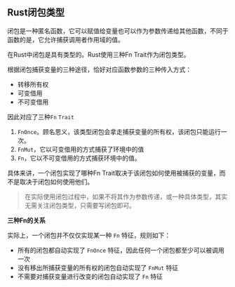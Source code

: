 ## Rust闭包类型

闭包是一种匿名函数，它可以赋值给变量也可以作为参数传递给其他函数，不同于函数的是，它允许捕获调用者作用域的值。

在Rust中闭包是具有类型的。Rust使用三种Fn Trait作为闭包类型。

根据闭包捕获变量的三种途径，恰好对应函数参数的三种传入方式：

* 转移所有权
* 可变借用
* 不可变借用

因此对应了三种`Fn` `Trait`

1. `FnOnce`。顾名思义，该类型闭包会拿走捕获变量的所有权，该闭包只能运行一次。 
2. `FnMut`，它以可变借用的方式捕获了环境中的值
3. `Fn`，它以不可变借用的方式捕获环境中的值。

具体来讲，一个闭包实现了哪种Fn Trait取决于该闭包如何使用被捕获的变量，而不是取决于闭包如何使用他们。

> 在实际使用闭包过程中，如果不将其作为参数传递，或一种具体类型，其实无需关注闭包类型，只需要写闭包即可。

**三种Fn的关系**

实际上，一个闭包并不仅仅实现某一种 `Fn` 特征，规则如下：

- 所有的闭包都自动实现了 `FnOnce` 特征，因此任何一个闭包都至少可以被调用一次
- 没有移出所捕获变量的所有权的闭包自动实现了 `FnMut` 特征
- 不需要对捕获变量进行改变的闭包自动实现了 `Fn` 特征



